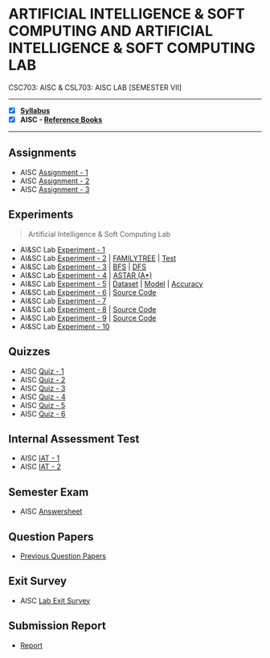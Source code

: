 # ARTIFICIAL INTELLIGENCE & SOFT COMPUTING AND ARTIFICIAL INTELLIGENCE & SOFT COMPUTING LAB
 CSC703: AISC & CSL703: AISC LAB [SEMESTER VII]

---
 
 - [X] **[Syllabus](https://github.com/Amey-Thakur/ARTIFICIAL-INTELLIGENCE-AND-SOFT-COMPUTING-AND-ARTIFICIAL-INTELLIGENCE-AND-SOFT-COMPUTING-LAB/blob/main/Syllabus/TE%20BE%20Comp%20Engg%20CBCGS%20Syllabus.pdf)**
 - [X] **AISC - [Reference Books](https://github.com/Amey-Thakur/ARTIFICIAL-INTELLIGENCE-AND-SOFT-COMPUTING-AND-ARTIFICIAL-INTELLIGENCE-AND-SOFT-COMPUTING-LAB/tree/main/Reference%20Books)**

---
 
## Assignments
 - AISC [Assignment - 1](https://github.com/Amey-Thakur/ARTIFICIAL-INTELLIGENCE-AND-SOFT-COMPUTING-AND-ARTIFICIAL-INTELLIGENCE-AND-SOFT-COMPUTING-LAB/blob/main/Assignments/AMEY_B-50_AI%26SC_ASSIGNMENT-1.pdf)
 - AISC [Assignment - 2](https://github.com/Amey-Thakur/ARTIFICIAL-INTELLIGENCE-AND-SOFT-COMPUTING-AND-ARTIFICIAL-INTELLIGENCE-AND-SOFT-COMPUTING-LAB/blob/main/Assignments/AMEY_B-50_AI%26SC_ASSIGNMENT-2.pdf)
 - AISC [Assignment - 3](https://github.com/Amey-Thakur/ARTIFICIAL-INTELLIGENCE-AND-SOFT-COMPUTING-AND-ARTIFICIAL-INTELLIGENCE-AND-SOFT-COMPUTING-LAB/blob/main/Assignments/AMEY_B-50_AI%26SC_ASSIGNMENT-3.pdf)
 
 ## Experiments 
 >Artificial Intelligence & Soft Computing Lab

 - AI&SC Lab [Experiment - 1](https://github.com/Amey-Thakur/ARTIFICIAL-INTELLIGENCE-AND-SOFT-COMPUTING-AND-ARTIFICIAL-INTELLIGENCE-AND-SOFT-COMPUTING-LAB/blob/main/Experiments/AISC%20Experiment%20-%201/AMEY_B-50_AI%26SC_EXPERIMENT-1.pdf)
 - AI&SC Lab [Experiment - 2](https://github.com/Amey-Thakur/ARTIFICIAL-INTELLIGENCE-AND-SOFT-COMPUTING-AND-ARTIFICIAL-INTELLIGENCE-AND-SOFT-COMPUTING-LAB/blob/main/Experiments/AISC%20Experiment%20-%202/AMEY_B-50_AI%26SC_EXPERIMENT-2.pdf) | [FAMILYTREE](https://github.com/Amey-Thakur/ARTIFICIAL-INTELLIGENCE-AND-SOFT-COMPUTING-AND-ARTIFICIAL-INTELLIGENCE-AND-SOFT-COMPUTING-LAB/blob/main/Experiments/AISC%20Experiment%20-%202/FAMILYTREE.pl) | [Test](https://github.com/Amey-Thakur/ARTIFICIAL-INTELLIGENCE-AND-SOFT-COMPUTING-AND-ARTIFICIAL-INTELLIGENCE-AND-SOFT-COMPUTING-LAB/blob/main/Experiments/AISC%20Experiment%20-%202/TEST.pl)
 - AI&SC Lab [Experiment - 3](https://github.com/Amey-Thakur/ARTIFICIAL-INTELLIGENCE-AND-SOFT-COMPUTING-AND-ARTIFICIAL-INTELLIGENCE-AND-SOFT-COMPUTING-LAB/blob/main/Experiments/AISC%20Experiment%20-%203/AMEY_B-50_AI%26SC_EXPERIMENT-3.pdf) | [BFS](https://github.com/Amey-Thakur/ARTIFICIAL-INTELLIGENCE-AND-SOFT-COMPUTING-AND-ARTIFICIAL-INTELLIGENCE-AND-SOFT-COMPUTING-LAB/blob/main/Experiments/AISC%20Experiment%20-%203/BFS.C) | [DFS](https://github.com/Amey-Thakur/ARTIFICIAL-INTELLIGENCE-AND-SOFT-COMPUTING-AND-ARTIFICIAL-INTELLIGENCE-AND-SOFT-COMPUTING-LAB/blob/main/Experiments/AISC%20Experiment%20-%203/DFS.C)
 - AI&SC Lab [Experiment - 4](https://github.com/Amey-Thakur/ARTIFICIAL-INTELLIGENCE-AND-SOFT-COMPUTING-AND-ARTIFICIAL-INTELLIGENCE-AND-SOFT-COMPUTING-LAB/blob/main/Experiments/AISC%20Experiment%20-%204/AMEY_B-50_AI%26SC_EXPERIMENT-4.pdf) | [ASTAR (A*)](https://github.com/Amey-Thakur/ARTIFICIAL-INTELLIGENCE-AND-SOFT-COMPUTING-AND-ARTIFICIAL-INTELLIGENCE-AND-SOFT-COMPUTING-LAB/blob/main/Experiments/AISC%20Experiment%20-%204/ASTAR.py)
 - AI&SC Lab [Experiment - 5](https://github.com/Amey-Thakur/ARTIFICIAL-INTELLIGENCE-AND-SOFT-COMPUTING-AND-ARTIFICIAL-INTELLIGENCE-AND-SOFT-COMPUTING-LAB/blob/main/Experiments/AISC%20Experiment%20-%205/AMEY_B-50_AI%26SC_EXPERIMENT-5.pdf) | [Dataset](https://github.com/Amey-Thakur/ARTIFICIAL-INTELLIGENCE-AND-SOFT-COMPUTING-AND-ARTIFICIAL-INTELLIGENCE-AND-SOFT-COMPUTING-LAB/blob/main/Experiments/AISC%20Experiment%20-%205/Dataset/Flowers.arff) | [Model](https://github.com/Amey-Thakur/ARTIFICIAL-INTELLIGENCE-AND-SOFT-COMPUTING-AND-ARTIFICIAL-INTELLIGENCE-AND-SOFT-COMPUTING-LAB/tree/main/Experiments/AISC%20Experiment%20-%205/Model) | [Accuracy](https://github.com/Amey-Thakur/ARTIFICIAL-INTELLIGENCE-AND-SOFT-COMPUTING-AND-ARTIFICIAL-INTELLIGENCE-AND-SOFT-COMPUTING-LAB/tree/main/Experiments/AISC%20Experiment%20-%205/Output)
 - AI&SC Lab [Experiment - 6](https://github.com/Amey-Thakur/ARTIFICIAL-INTELLIGENCE-AND-SOFT-COMPUTING-AND-ARTIFICIAL-INTELLIGENCE-AND-SOFT-COMPUTING-LAB/blob/main/Experiments/AISC%20Experiment%20-%206/AMEY_B-50_AI%26SC_EXPERIMENT-6.pdf) | [Source Code](https://github.com/Amey-Thakur/ARTIFICIAL-INTELLIGENCE-AND-SOFT-COMPUTING-AND-ARTIFICIAL-INTELLIGENCE-AND-SOFT-COMPUTING-LAB/blob/main/Experiments/AISC%20Experiment%20-%206/experiment6.c)
 - AI&SC Lab [Experiment - 7](https://github.com/Amey-Thakur/ARTIFICIAL-INTELLIGENCE-AND-SOFT-COMPUTING-AND-ARTIFICIAL-INTELLIGENCE-AND-SOFT-COMPUTING-LAB/blob/main/Experiments/AISC%20Experiment%20-%207/AMEY_B-50_AI%26SC_EXPERIMENT-7.pdf)
 - AI&SC Lab [Experiment - 8](https://github.com/Amey-Thakur/ARTIFICIAL-INTELLIGENCE-AND-SOFT-COMPUTING-AND-ARTIFICIAL-INTELLIGENCE-AND-SOFT-COMPUTING-LAB/blob/main/Experiments/AISC%20Experiment%20-%208/AMEY_B-50_AI%26SC_EXPERIMENT-8.pdf) | [Source Code](https://github.com/Amey-Thakur/ARTIFICIAL-INTELLIGENCE-AND-SOFT-COMPUTING-AND-ARTIFICIAL-INTELLIGENCE-AND-SOFT-COMPUTING-LAB/blob/main/Experiments/AISC%20Experiment%20-%208/AMEY_B_50_AI%26SC_EXPERIMENT_8.ipynb)
 - AI&SC Lab [Experiment - 9](https://github.com/Amey-Thakur/ARTIFICIAL-INTELLIGENCE-AND-SOFT-COMPUTING-AND-ARTIFICIAL-INTELLIGENCE-AND-SOFT-COMPUTING-LAB/blob/main/Experiments/AISC%20Experiment%20-%209/AMEY_B-50_AI%26SC_EXPERIMENT-9.pdf) | [Source Code](https://github.com/Amey-Thakur/ARTIFICIAL-INTELLIGENCE-AND-SOFT-COMPUTING-AND-ARTIFICIAL-INTELLIGENCE-AND-SOFT-COMPUTING-LAB/blob/main/Experiments/AISC%20Experiment%20-%209/AISC-9.m.txt)
 - AI&SC Lab [Experiment - 10](https://github.com/Amey-Thakur/ARTIFICIAL-INTELLIGENCE-AND-SOFT-COMPUTING-AND-ARTIFICIAL-INTELLIGENCE-AND-SOFT-COMPUTING-LAB/tree/main/Experiments/AISC%20Experiment%20-%2010)

## Quizzes
 - AISC [Quiz - 1](https://github.com/Amey-Thakur/ARTIFICIAL-INTELLIGENCE-AND-SOFT-COMPUTING-AND-ARTIFICIAL-INTELLIGENCE-AND-SOFT-COMPUTING-LAB/blob/main/Quizzes/AISC%20Quiz-1.pdf)
 - AISC [Quiz - 2](https://github.com/Amey-Thakur/ARTIFICIAL-INTELLIGENCE-AND-SOFT-COMPUTING-AND-ARTIFICIAL-INTELLIGENCE-AND-SOFT-COMPUTING-LAB/blob/main/Quizzes/AISC%20Quiz-2.pdf)
 - AISC [Quiz - 3](https://github.com/Amey-Thakur/ARTIFICIAL-INTELLIGENCE-AND-SOFT-COMPUTING-AND-ARTIFICIAL-INTELLIGENCE-AND-SOFT-COMPUTING-LAB/blob/main/Quizzes/AISC%20Quiz-3.pdf)
 - AISC [Quiz - 4](https://github.com/Amey-Thakur/ARTIFICIAL-INTELLIGENCE-AND-SOFT-COMPUTING-AND-ARTIFICIAL-INTELLIGENCE-AND-SOFT-COMPUTING-LAB/blob/main/Quizzes/AISC%20Quiz-4.pdf)
 - AISC [Quiz - 5](https://github.com/Amey-Thakur/ARTIFICIAL-INTELLIGENCE-AND-SOFT-COMPUTING-AND-ARTIFICIAL-INTELLIGENCE-AND-SOFT-COMPUTING-LAB/blob/main/Quizzes/AISC%20Quiz-5.pdf)
 - AISC [Quiz - 6](https://github.com/Amey-Thakur/ARTIFICIAL-INTELLIGENCE-AND-SOFT-COMPUTING-AND-ARTIFICIAL-INTELLIGENCE-AND-SOFT-COMPUTING-LAB/blob/main/Quizzes/AISC%20Quiz-6.pdf)

## Internal Assessment Test
 - AISC [IAT - 1](https://github.com/Amey-Thakur/ARTIFICIAL-INTELLIGENCE-AND-SOFT-COMPUTING-AND-ARTIFICIAL-INTELLIGENCE-AND-SOFT-COMPUTING-LAB/blob/main/Internal%20Assessment%20Test/AMEY_B-50_AISC_IAT-1.pdf)
 - AISC [IAT - 2](https://github.com/Amey-Thakur/ARTIFICIAL-INTELLIGENCE-AND-SOFT-COMPUTING-AND-ARTIFICIAL-INTELLIGENCE-AND-SOFT-COMPUTING-LAB/blob/main/Internal%20Assessment%20Test/AMEY_B-50_AISC_IAT-2.pdf)

## Semester Exam
 - AISC [Answersheet](https://github.com/Amey-Thakur/ARTIFICIAL-INTELLIGENCE-AND-SOFT-COMPUTING-AND-ARTIFICIAL-INTELLIGENCE-AND-SOFT-COMPUTING-LAB/blob/main/Semester%20Exam/AMEY_B-50_7278000_AISC.pdf)

## Question Papers
 - [Previous Question Papers](https://github.com/Amey-Thakur/ARTIFICIAL-INTELLIGENCE-AND-SOFT-COMPUTING-AND-ARTIFICIAL-INTELLIGENCE-AND-SOFT-COMPUTING-LAB/tree/main/Question%20Papers)

## Exit Survey
 - AISC [Lab Exit Survey](https://github.com/Amey-Thakur/ARTIFICIAL-INTELLIGENCE-AND-SOFT-COMPUTING-AND-ARTIFICIAL-INTELLIGENCE-AND-SOFT-COMPUTING-LAB/blob/main/Exit%20Survey/AI%20%26%20SC-Lab-Exit-Survey.pdf)

## Submission Report
 - [Report](https://github.com/Amey-Thakur/ARTIFICIAL-INTELLIGENCE-AND-SOFT-COMPUTING-AND-ARTIFICIAL-INTELLIGENCE-AND-SOFT-COMPUTING-LAB/blob/main/Exit%20Survey/AMEY_B-50_AI%26SC_SUBMISSION_REPORT.pdf)
 
 
 

